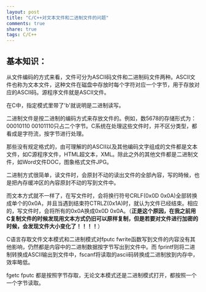 ```yaml
---
layout: post
title: "C/C++对文本文件和二进制文件的问题" 
comments: true
share: true
tags: C/C++
---
```



## 基本知识： ##

从文件编码的方式来看，文件可分为ASCII码文件和二进制码文件两种。ASCII文件也称为文本文件，这种文件在磁盘中存放时每个字符对应一个字节，用于存放对应的ASCII码。源程序文件就是ASCII文件。


在C中，指定模式里带了'b'就说明是二进制读写。

二进制文件是按二进制的编码方式来存放文件的。例如，数5678的存储形式为：00010110   00101110只占二个字节。C系统在处理这些文件时，并不区分类型，都看成是字符流，按字节进行处理。

那些没有规定格式的，由可理解的的ASCII以及其他编码文字组成的文件都是文本文件，如C源程序文件，HTML超文本，XML。除此之外的其他文件都是二进制文件，如Word文件DOC，图象格式文件JPG。

二进制方式很简单，读文件时，会原封不动的读出文件的全部內容，写的時候，也是把內存缓冲区的內容原封不动的写到文件中。

而文本方式就不一样了，在写文件时，会将换行符号CRLF(0x0D 0x0A)全部转换成单个的0x0A，并且当遇到结束符CTRLZ(0x1A)时，就认为文件已经结束。相应的，写文件时，会将所有的0x0A换成0x0D 0x0A。（**正是这个原因，在我之前用C复制文件的时候发现用文本方式仍旧可以原样复制，但是若要对文件进行加密的时候，会发现文件大小变化了！！！！**）

C语言存取文件文本模式和二进制模式对fputc fwrite函数写到文件的内容没有其他影响，仍然都是内容中的二进制数据按字节写出到文件中。而 fprintf则将二进制转换成ASCII输出到文件中，fscanf将读取的ascii码转换成二进制放到内存中，效率略低。

fgetc fputc 都是按照字节存取，无论文本模式还是二进制模式打开，都按照一个一个字节读取。


